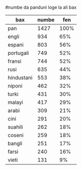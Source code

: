 #numbe da panduni loge la ali bax

| bax | numbe | fen |
|-----|-------|-----|
| pan | 1427 | 100% |
| engli | 934 | 65% |
| espani | 803 | 56% |
| portugali | 749 | 52% |
| fransi | 744 | 52% |
| rusi | 635 | 44% |
| hindustani | 553 | 38% |
| niponi | 462 | 32% |
| turki | 431 | 30% |
| malayi | 417 | 29% |
| arabi | 309 | 21% |
| cini | 291 | 20% |
| suahili | 262 | 18% |
| coseni | 259 | 18% |
| bangli | 251 | 17% |
| farsi | 240 | 16% |
| vieti | 131 | 9% |

